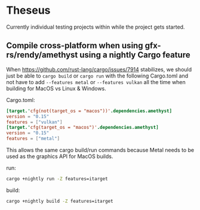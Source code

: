 # Theseus #

Currently individual testing projects within while the project gets started.

## Compile cross-platform when using gfx-rs/rendy/amethyst using a nightly Cargo feature ##

When https://github.com/rust-lang/cargo/issues/7914 stabilizes, we should just be able to `cargo build` or `cargo run` with the following Cargo.toml and not have to add `--features metal` or `--features vulkan` all the time when building for MacOS vs Linux & Windows.

Cargo.toml:
```toml
[target.'cfg(not(target_os = "macos"))'.dependencies.amethyst]
version = "0.15"
features = ["vulkan"]
[target.'cfg(target_os = "macos")'.dependencies.amethyst]
version = "0.15"
features = ["metal"]
```

This allows the same cargo build/run commands because Metal needs to be used as the graphics API for MacOS builds.

run:
```sh
cargo +nightly run -Z features=itarget
```

build:
```sh
cargo +nightly build -Z features=itarget
```
